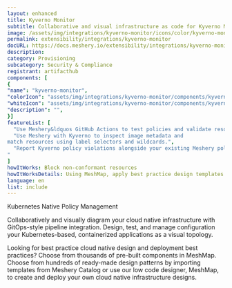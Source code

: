 ```yaml
---
layout: enhanced
title: Kyverno Monitor
subtitle: Collaborative and visual infrastructure as code for Kyverno Monitor
image: /assets/img/integrations/kyverno-monitor/icons/color/kyverno-monitor-color.svg
permalink: extensibility/integrations/kyverno-monitor
docURL: https://docs.meshery.io/extensibility/integrations/kyverno-monitor
description: 
category: Provisioning
subcategory: Security & Compliance
registrant: artifacthub
components: [
{
"name": "kyverno-monitor",
"colorIcon": "assets/img/integrations/kyverno-monitor/components/kyverno-monitor/icons/color/kyverno-monitor-color.svg",
"whiteIcon": "assets/img/integrations/kyverno-monitor/components/kyverno-monitor/icons/white/kyverno-monitor-white.svg",
"description": "",
}]
featureList: [
  "Use Meshery&ldquos GitHub Actions to test policies and validate resources without need for the Kyverno CLI.",
  "Use Meshery with Kyverno to inspect image metadata and 
match resources using label selectors and wildcards.",
  "Report Kyverno policy violations alongside your existing Meshery policy reports.
"
]
howItWorks: Block non-conformant resources
howItWorksDetails: Using MeshMap, apply best practice design templates for admission control over non-conformant resources.
language: en
list: include
---
```

<p>
Kubernetes Native Policy Management
</p>
<p>
    Collaboratively and visually diagram your cloud native infrastructure with GitOps-style pipeline integration. Design, test, and manage configuration your Kubernetes-based, containerized applications as a visual topology.
</p>
<p>
    Looking for best practice cloud native design and deployment best practices? Choose from thousands of pre-built components in MeshMap. Choose from hundreds of ready-made design patterns by importing templates from Meshery Catalog or use our low code designer, MeshMap, to create and deploy your own cloud native infrastructure designs.
</p>
